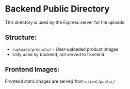 # Backend Public Directory

This directory is used by the Express server for file uploads.

## Structure:
- `/uploads/products/` - User-uploaded product images
- Only used by backend, not served to frontend

## Frontend Images:
Frontend static images are served from `client/public/`

